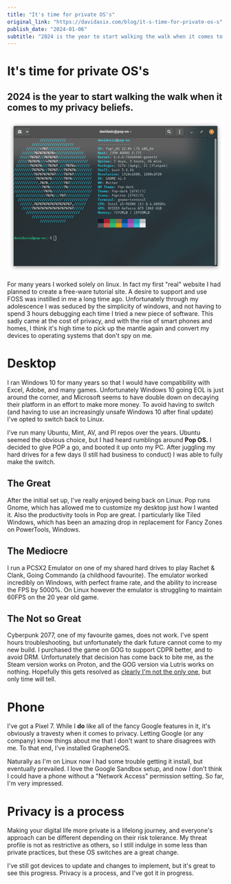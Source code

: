 ```yaml
---
title: "It's time for private OS's"
original_link: "https://davidasix.com/blog/it-s-time-for-private-os-s"
publish_date: "2024-01-06"
subtitle: "2024 is the year to start walking the walk when it comes to my privacy beliefs."
---
```


# It's time for private OS's

## 2024 is the year to start walking the walk when it comes to my privacy beliefs.

![Header image](./images/neofetch_00d5c8e073.png)

For many years I worked solely on linux. In fact my first "real" website I had planned to create a free-ware tutorial site. A desire to support and use FOSS was instilled in me a long time ago. Unfortunately through my adolescence I was seduced by the simplicity of windows, and not having to spend 3 hours debugging each time I tried a new piece of software. This sadly came at the cost of privacy, and with the rise of smart phones and homes, I think it's high time to pick up the mantle again and convert my devices to operating systems that don't spy on me.

# Desktop

I ran Windows 10 for many years so that I would have compatibility with Excel, Adobe, and many games. Unfortunately Windows 10 going EOL is just around the corner, and Microsoft seems to have double down on decaying their platform in an effort to make more money. To avoid having to switch (and having to use an increasingly unsafe Windows 10 after final update) I've opted to switch back to Linux.

I've run many Ubuntu, Mint, AV, and PI repos over the years. Ubuntu seemed the obvious choice, but I had heard rumblings around **Pop OS.** I decided to give POP a go, and booted it up onto my PC. After juggling my hard drives  for a few days (I still had business to conduct) I was able to fully make the switch.

## The Great

After the initial set up, I've really enjoyed being back on Linux. Pop runs Gnome, which has allowed me to customize my desktop just how I wanted it. Also the productivity tools in Pop are great. I particularly like Tiled Windows, which has been an amazing drop in replacement for Fancy Zones on PowerTools, Windows. 

## The Mediocre

I run a PCSX2 Emulator on one of my shared hard drives to play Rachet & Clank, Going Commando (a childhood favourite). The emulator worked incredibly on Windows, with perfect frame rate, and the ability to increase the FPS by 5000%. On Linux however the emulator is struggling to maintain 60FPS on the 20 year old game.

## The Not so Great

Cyberpunk 2077, one of my favourite games, does not work. I've spent hours troubleshooting, but unfortunately the dark future cannot come to my new build. I purchased the game on GOG to support CDPR better, and to avoid DRM. Unfortunately that decision has come back to bite me, as the Steam version works on Proton, and the GOG version via Lutris works on nothing. Hopefully this gets resolved as [clearly I'm not the only one](https://www.gog.com/wishlist/games/cyberpunk_2077_on_linux), but only time will tell.

# Phone

I've got a Pixel 7. While I **do** like all of the fancy Google features in it, it's obviously a travesty when it comes to privacy. Letting Google (or any company) know things about me that I don't want to share disagrees with me. To that end, I've installed GrapheneOS.

Naturally as I'm on Linux now I had some trouble getting it install, but eventually prevailed. I love the Google Sandbox setup, and now I don't think I could have a phone without a "Network Access" permission setting. So far, I'm very impressed.

# Privacy is a process

Making your digital life more private is a lifelong journey, and everyone's approach can be different depending on their risk tolerance. My threat profile is not as restrictive as others, so I still indulge in some less than private practices, but these OS switches are a great change.

I've still got devices to update and changes to implement, but it's great to see this progress. Privacy is a process, and I've got it in progress.